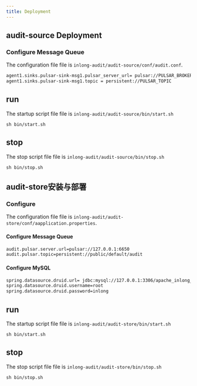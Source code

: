 ```yaml
---
title: Deployment
---
```


## audit-source Deployment

### Configure Message Queue
The configuration file file is `inlong-audit/audit-source/conf/audit.conf`. 
```html
agent1.sinks.pulsar-sink-msg1.pulsar_server_url= pulsar://PULSAR_BROKER_LIST
agent1.sinks.pulsar-sink-msg1.topic = persistent://PULSAR_TOPIC
```

## run
The startup script file file is `inlong-audit/audit-source/bin/start.sh`
```shell script
sh bin/start.sh
```

## stop
The stop script file file is `inlong-audit/audit-source/bin/stop.sh`
```shell script
sh bin/stop.sh
```

## audit-store安装与部署
### Configure
The configuration file file is `inlong-audit/audit-store/conf/aapplication.properties`. 
#### Configure Message Queue
```html
audit.pulsar.server.url=pulsar://127.0.0.1:6650
audit.pulsar.topic=persistent://public/default/audit
```
#### Configure MySQL
```html
spring.datasource.druid.url= jdbc:mysql://127.0.0.1:3306/apache_inlong_audit?characterEncoding=utf8&useSSL=false&serverTimezone=GMT%2b8&rewriteBatchedStatements=true&allowMultiQueries=true&zeroDateTimeBehavior=CONVERT_TO_NULL
spring.datasource.druid.username=root
spring.datasource.druid.password=inlong
```

## run
The startup script file file is `inlong-audit/audit-store/bin/start.sh`
```shell script
sh bin/start.sh
```

## stop
The stop script file file is `inlong-audit/audit-store/bin/stop.sh`
```shell script
sh bin/stop.sh
```